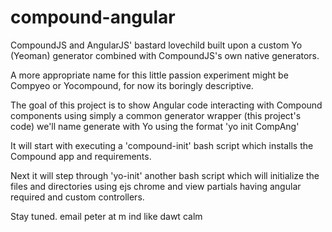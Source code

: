 
compound-angular
================

CompoundJS and AngularJS' bastard lovechild built 
upon a custom Yo (Yeoman) generator combined with 
CompoundJS's own native generators.

A more appropriate name for this little passion experiment might
be Compyeo or Yocompound, for now its boringly descriptive. 

The goal of this project is to show Angular code 
interacting with Compound components using simply 
a common generator wrapper (this project's code) we'll
name generate with Yo using the format 'yo init CompAng'

It will start with executing a 'compound-init' bash
script which installs the Compound app and requirements.

Next it will step through 'yo-init' another bash 
script which will initialize the files and directories
using ejs chrome and view partials having angular required
and custom controllers. 


Stay tuned. 
email peter at m ind like dawt calm
